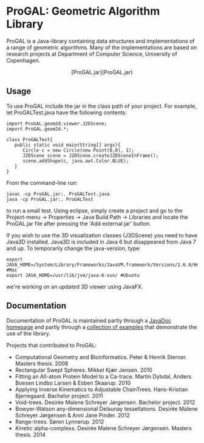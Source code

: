 # ProGAL: Geometric Algorithm Library

ProGAL is a Java-library containing data structures and implementations of a range of geometric algorithms. Many of the implementations are based on research projects at Department of Computer Science, University of Copenhagen.

<div style="text-align:center;size:2em">
[ProGAL.jar](ProGAL.jar)
</div>

## Usage
To use ProGAL include the jar in the class path of your project. For example, let ProGALTest.java have the following contents:
```
import ProGAL.geom2d.viewer.J2DScene;
import ProGAL.geom2d.*;

class ProGALTest{
   public static void main(String[] args){
      Circle c = new Circle(new Point(0,0), 1);
      J2DScene scene = J2DScene.createJ2DSceneInFrame();
      scene.addShape(c, java.awt.Color.BLUE);
   }
}
```
From the command-line run:
```
javac -cp ProGAL.jar:. ProGALTest.java
java -cp ProGAL.jar:. ProGALTest
```
to run a small test. Using eclipse, simply create a project and go to the Project-menu -> Properties -> Java Build Path -> Libraries and locate the ProGAL.jar file after pressing the 'Add external jar' button. 

If you wish to use the 3D visualization classes (J3DScene) you need to have Java3D installed. Java3D is included in Java 6 but disappeared from Java 7 and up. To temporarily change the java-version, type:
```
export JAVA_HOME=/System/Library/Frameworks/JavaVM.framework/Versions/1.6.0/Home/ #Mac
export JAVA_HOME=/usr/lib/jvm/java-6-sun/ #Ubuntu
```
we're working on an updated 3D viewer using JavaFX.
     
## Documentation

Documentation of ProGAL is maintained partly through a [JavaDoc homepage](link) and partly through a [collection of examples](link) that demonstrate the use of the library.

Projects that contributed to ProGAL:
* Computational Geometry and Bioinformatics. Peter & Henrik Sterner. Masters thesis. 2008
* Rectangular Swept Spheres. Mikkel Kjær Jensen. 2010
* Fitting an All-atom Protein Model to a Ca-trace. Martin Dybdal, Anders Boesen Lindbo Larsen & Esben Skaarup. 2010
* Applying Inverse Kinematics to Adjustable ChainTrees. Hans-Kristian Bjerregaard. Bachelor project. 2011
* Void-trees. Desirée Malene Schreyer Jørgensen. Bachelor project. 2012
* Bowyer-Watson any-dimensional Delaunay tessellations. Desirée Malene Schreyer Jørgensen & Anni Jane Pinder. 2012
* Range-trees. Søren Lynnerup. 2012
* Kinetic alpha-complexs. Desirée Malene Schreyer Jørgensen. Masters thesis. 2014

